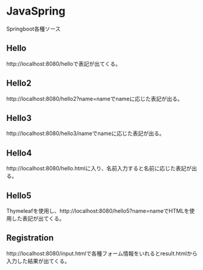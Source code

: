 # JavaSpring

Springboot各種ソース

## Hello

http://localhost:8080/helloで表記が出てくる。

## Hello2

http://localhost:8080/hello2?name=nameでnameに応じた表記が出る。

## Hello3

http://localhost:8080/hello3/nameでnameに応じた表記が出る。

## Hello4

http://localhost:8080/hello.htmlに入り、名前入力すると名前に応じた表記が出る。

## Hello5

Thymeleafを使用し、http://localhost:8080/hello5?name=nameでHTMLを使用した表記が出てくる。

## Registration

http://localhost:8080/input.htmlで各種フォーム情報をいれるとresult.htmlから入力した結果が出てくる。

